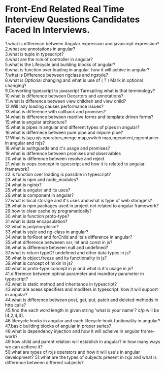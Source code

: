 # Front-End Related Real Time Interview Questions Candidates Faced In Interviews.

1.what is difference between Angular expression and javascript expression? </br>
2.what are annotations in angular? </br>
3.what is tuple in typescript? </br>
4.what are the role of controller in angular? </br>
5.what is the Lifecycle and building blocks of angular? </br>
6.what is function over loading in angular. how it will achive in angular? </br>
7.what is Difference between ngclass and ngstyle?  </br>
8.what is Optional changing and what is use of ( ? ) Mark in optional changing?  </br>
9.Converting typescript to javascript Tarnspiling what is that terminology? </br>
10.what is difference between Decartors and annotations? </br>
11.what is difference between view children and view child?  </br>
12.Will lazy loading causes performance issues?  </br>
13.what is difference with callback and promises?  </br>
14.what is difference between reactive forms and template driven forms?  </br>
15.what is angular arcitecture? </br>
15.what is pipes in angular and different types of pipes in angular?  </br>
16.what is differnece between pure pipe and impure pipe?  </br>
17.What is tap,rxjs operators,merge map,swtich map,ngcontent,ngcontanier in angular and rxjs?  </br>
18.what is authguards and it's usage and promises?</br>
19.what is difference between promises and observables  </br>
20.what is difference between resolve and reject  </br>
21.what is oops concept in typescript and how it is related to angular framework?  </br>
22.is function over loading is possible in typescript?  </br>
23.what is npm and node_modules?  </br>
24.what is nginix?  </br>
25.what is angular and its uses? </br>
26.what is component in angular?  </br>
27.what is local storage and it's uses and what is type of web storage's?  </br>
28.what is npm packages used in project not related to angular framework?  </br>
29.how to clear cache by programatically?</br>
30.what is function proto-type?  </br>
31.what is data encapsulation?  </br>
32.what is polymorphism?  </br>
33.what is style and ng-class in angular?  </br>
34.what is forRoot and forChild and its's difference in angular?  </br>
35.what difference betweeen var, let and const in js?  </br>
36.what is difference between null and undefined?  </br>
37.what is return typeOf undefined and other data types in js?  </br>
38.what is object.freeze and its functionality in js?</br>
39.what is concept of mixin in js?</br>
40.what is proto-type concept in js and what is it's usage in js?</br>
41.difference between optinal parameter and mandtory parameter in typescript?</br>
42.what is static method and inheritance in typescript?</br>
43.what are acess specifiers and modifers in typescript. how it will support in angular?</br>
44.what is difference between post, get, put, patch and deleted mehtods in http calls?</br>
45.find the each word length in given string 'what is your name'? o/p will be [4,2,4,4].</br>
46.lifecycle hooks in angular and each lifecycle hook funtionality in angular?</br>
47.basic building blocks of angular in proper series?</br>
48.what is dependency injection and how it will acheive in angular frame-work?</br>
49.how child and parent relation will establish in angular? in how many ways we can aciheve it?</br>
50.what are types of rxjs operators and how it will use's in angular development?
51.what are the types of subjects present in rxjs and what is difference between different subjects?
